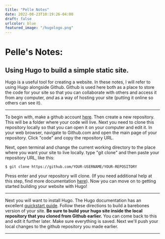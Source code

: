 ```yaml
---
title: "Pelle Notes"
date: 2022-08-23T10:19:26-04:00
draft: false
urlcolor: blue
featured_image: "/hugologo.png"
---
```


# Pelle's Notes:
## Using Hugo to build a simple static site.

Hugo is a useful tool for creating a website. In these notes, I will refer to using Hugo alongside Github. Github is used here both as a place to store the code for your site so that you can collaborate with others and access it from any computer, *and* as a way of hosting your site (putting it online so others can see it).

---
To begin with, make a github account [here](https://github.com/). Then create a new repository. This will be a folder where your code will live. Next you need to clone this repository locally so that you can open it on your computer and edit it. In your web browser, navigate to Github.com and open the main page of your repository. Click "code" and copy the repository URL.

Next, open terminal and change the current working directory to the place where you want your site to live locally. type "git clone" and then paste your repository URL, like this:
```
$ git clone https://github.com/YOUR-USERNAME/YOUR-REPOSITORY
```

Press enter and your repository will clone. (If you need additional help at this step, find more documentation [here](https://docs.github.com/en/repositories/creating-and-managing-repositories/cloning-a-repository)). Now you can move on to getting started building your website with Hugo!

---
Next you will want to install Hugo. The Hugo documentation has an excellent [quickstart guide](https://gohugo.io/getting-started/quick-start/). Follow these directions to build a barebones version of your site. **Be sure to build your hugo site inside the local repository that you cloned from Github earlier.** You can come back to this and edit it further later. Make sure everything is saved. Next we'll push your local changes to the github repository you made earlier.

---



